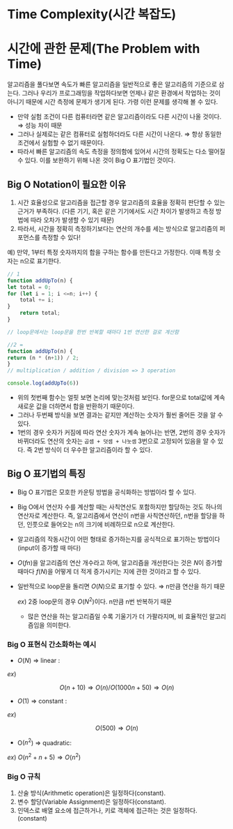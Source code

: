 # Time Complexity(시간 복잡도)

# 시간에 관한 문제(The Problem with Time)

알고리즘을 풀다보면 속도가 빠른 알고리즘을 일반적으로 좋은 알고리즘의 기준으로 삼는다. 그러나 우리가 프로그래밍을 작업하다보면 언제나 같은 환경에서 작업하는 것이 아니기 때문에 시간 측정에 문제가 생기게 된다. 가령 이런 문제를 생각해 볼 수 있다.

- 만약 실험 조건이 다른 컴퓨터라면 같은 알고리즘이라도 다른 시간이 나올 것이다. ⇒ 성능 차이 때문
- 그러나 실제로는 같은 컴퓨터로 실험하더라도 다른 시간이 나온다. ⇒ 항상 동일한 조건에서 실험할 수 없기 때문이다.
- 따라서 빠른 알고리즘의 속도 측정을 정의함에 있어서 시간의 정확도는 다소 떨어질 수 있다. 이를 보완하기 위해 나온 것이 Big O 표기법인 것이다.

## Big O Notation이 필요한 이유

1. 시간 효율성으로 알고리즘을 접근할 경우 알고리즘의 효율을 정확히 판단할 수 있는 근거가 부족하다. (다른 기기, 혹은 같은 기기에서도 시간 차이가 발생하고 측정 방법에 따라 오차가 발생할 수 있기 때문)
2. 따라서, 시간을 정확히 측정하기보다는 연산의 개수를 세는 방식으로 알고리즘의 퍼포먼스를 측정할 수 있다!

예) 만약, 1부터 특정 숫자까지의 합을 구하는 함수를 만든다고 가정한다.  이때 특정 숫자는 n으로 표기한다. 

```jsx
// 1
function addUpTo(n) {
let total = 0;
for (let i = 1; i <=n; i++) {
	total += i;
}
	return total;
}

// loop문에서는 loop문을 한번 반복할 때마다 1번 연산한 걸로 계산함

//2 =
function addUpTo(n) {
return (n * (n+1)) / 2;
}
// multiplication / addition / division => 3 operation

console.log(addUpTo(6)) 
```

- 위의 첫번째 함수는 얼핏 보면 논리에 맞는것처럼 보인다. for문으로 total값에 계속 새로운 값을 더하면서 합을 반환하기 때문이다.
- 그러나 두번째 방식을 보면  결과는 같지만 계산하는 숫자가 훨씬 줄어든 것을 알 수 있다.
- 1번의 경우 숫자가 커짐에 따라 연산 숫자가 계속 늘어나는 반면, 2번의 경우 숫자가 바뀌더라도 연산의 숫자는 `곱셈 + 덧셈 + 나눗셈` 3번으로 고정되어 있음을 알 수 있다. 즉 2번 방식이 더 우수한 알고리즘이라 할 수 있다.

## Big O 표기법의 특징

- Big O 표기법은 모호한 카운팅 방법을 공식화하는 방법이라 할 수 있다.
- Big O에서 연산자 수를 계산할 때는 사칙연산도 포함하지만 할당하는 것도 하나의 연산자로 계산한다. 즉, 알고리즘에서 연산이 n번을 사칙연산하던, n번을 할당을 하던, 인풋으로 들어오는 n의 크기에 비례하므로 n으로 계산한다.
- 알고리즘의 작동시간이 어떤 형태로 증가하는지를 공식적으로 표기하는 방법이다 (input이 증가할 때 마다)
- $O(fn)$을 알고리즘의 연산 개수라고 하며, 알고리즘을 개선한다는 것은 $N$이 증가할때마다 $f(N)$을 어떻게 더 적게 증가시키는 지에 관한 것이라고 할 수 있다.
- 일반적으로 loop문을 돌리면 $O(N)$으로 표기할 수 있다. ⇒ n만큼 연산을 하기 때문

    $ex)$ 2중 loop문의 경우 $O(N^2)$이다. n만큼 n번 반복하기 때문

    - 많은 연산을 하는 알고리즘일 수록 기울기가 더 가팔라지며, 비 효율적인 알고리즘임을 의미한다.

### Big O 표현식 간소화하는 예시

- $O(N)$ ⇒ linear :

$ex)$

$$O(n + 10) ⇒ O(n) / O(1000n + 50) ⇒ O(n)$$

- $O(1)$ ⇒ constant :

 $ex)$ 

$$O(500) ⇒ O(n)$$

- O($n^2$) ⇒ quadratic:

 $ex)$ $O(n^2+n+5) ⇒ O(n^2)$

### Big O 규칙

1. 산술 방식(Arithmetic operation)은 일정하다(constant).
2. 변수 할당(Variable Assignment)은 일정하다(constant).
3. 인덱스로 배열 요소에 접근하거나, 키로 객체에 접근하는 것은 일정하다.(constant)
